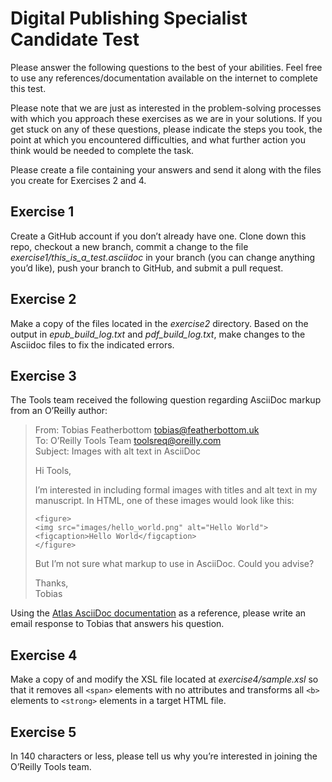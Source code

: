 # Digital Publishing Specialist Candidate Test

Please answer the following questions to the best of your abilities. Feel free to use any references/documentation available on the internet to complete this test.

Please note that we are just as interested in the problem-solving processes with which you approach these exercises as we are in your solutions. If you get stuck on any of these questions, please indicate the steps you took, the point at which you encountered difficulties, and what further action you think would be needed to complete the task.

Please create a file containing your answers and send it along with the files you create for Exercises 2 and 4.

## Exercise 1

Create a GitHub account if you don’t already have one. Clone down this repo, checkout a new branch, commit a change to the file _exercise1/this\_is\_a\_test.asciidoc_ in your branch (you can change anything you’d like), push your branch to GitHub, and submit a pull request.

## Exercise 2

Make a copy of the files located in the _exercise2_ directory. Based on the output in _epub\_build\_log.txt_ and _pdf\_build\_log.txt_, make changes to the Asciidoc files to fix the indicated errors.

## Exercise 3

The Tools team received the following question regarding AsciiDoc markup from an O’Reilly author:

> From: Tobias Featherbottom <tobias@featherbottom.uk> \
> To: O’Reilly Tools Team <toolsreq@oreilly.com> \
> Subject: Images with alt text in AsciiDoc 
> 
> Hi Tools,
> 
> I’m interested in including formal images with titles and alt text in my manuscript. In HTML, one of these images would look like this:
> ```
> <figure>
> <img src="images/hello_world.png" alt="Hello World">
> <figcaption>Hello World</figcaption>
> </figure>
> ```
>
> But I’m not sure what markup to use in AsciiDoc. Could you advise?
> 
> Thanks, \
> Tobias

Using the [Atlas AsciiDoc documentation](https://docs.atlas.oreilly.com/writing_in_asciidoc.html) as a reference, please write an email response to Tobias that answers his question.

## Exercise 4

Make a copy of and modify the XSL file located at _exercise4/sample.xsl_ so that it removes all `<span>` elements with no attributes and transforms all `<b>` elements to `<strong>` elements in a target HTML file.

## Exercise 5

In 140 characters or less, please tell us why you’re interested in joining the O’Reilly Tools team.

